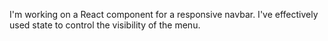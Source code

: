I'm working on a React component for a responsive navbar. I've effectively used state to control the visibility of the menu.

